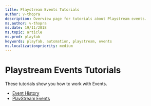 ```yaml
---
title: Playstream Events Tutorials
author: v-thopra
description: Overview page for tutorials about Playstream events.
ms.author: v-thopra
ms.date: 19/11/2018
ms.topic: article
ms.prod: playfab
keywords: playfab, automation, playstream, events
ms.localizationpriority: medium
---
```


# Playstream Events Tutorials

These tutorials show you how to work with Events.

- [Event History](event-history.md)
- [PlayStream Events](playstream-events.md)

